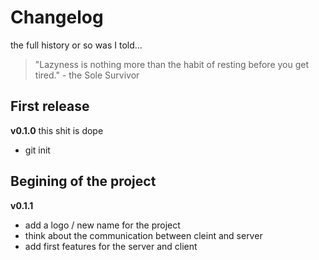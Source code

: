 # Changelog

<summary>the full history or so was I told...</summary>

> "Lazyness is nothing more than the habit of resting before you get tired." - the Sole Survivor

## First release

**v0.1.0** this shit is dope

- git init

## Begining of the project

**v0.1.1**

- add a logo / new name for the project
- think about the communication between cleint and server
- add first features for the server and client